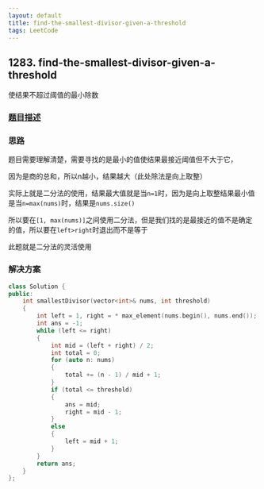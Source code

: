 ```yaml
---
layout: default
title: find-the-smallest-divisor-given-a-threshold
tags: LeetCode
---
```


## 1283. find-the-smallest-divisor-given-a-threshold

使结果不超过阈值的最小除数

### [题目描述](https://leetcode-cn.com/problems/find-the-smallest-divisor-given-a-threshold/)

### 思路

题目需要理解清楚，需要寻找的是最小的值使结果最接近阈值但不大于它，

因为是商的总和，所以n越小，结果越大（此处除法是向上取整）

实际上就是二分法的使用，结果最大值就是当`n=1`时，因为是向上取整结果最小值是当`n=max(nums)`时，结果是`nums.size()`

所以要在`[1, max(nums)]`之间使用二分法，但是我们找的是最接近的值不是确定的值，所以要在`left>right`时退出而不是等于

此题就是二分法的灵活使用


### 解决方案

```cpp
class Solution {
public:
    int smallestDivisor(vector<int>& nums, int threshold) 
    {
        int left = 1, right = * max_element(nums.begin(), nums.end());
        int ans = -1;
        while (left <= right)
        {
            int mid = (left + right) / 2;
            int total = 0;
            for (auto n: nums)
            {
                total += (n - 1) / mid + 1;
            }
            if (total <= threshold)
            {
                ans = mid;
                right = mid - 1;
            } 
            else
            {
                left = mid + 1;
            }
        }
        return ans;
    }
};
```
